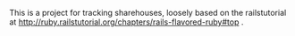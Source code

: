 This is a project for tracking sharehouses, loosely based on the railstutorial at http://ruby.railstutorial.org/chapters/rails-flavored-ruby#top .
